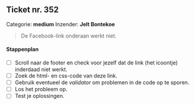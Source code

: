 ## Ticket nr. 352
Categorie: **medium**
Inzender:	**Jelt Bontekoe**

> De Facebook-link onderaan werkt niet.

#### Stappenplan
- [ ] Scroll naar de footer en check voor jezelf dat de link (het icoontje) inderdaad niet werkt.
- [ ] Zoek de html- en css-code van deze link.
- [ ] Gebruik eventueel de _validator_ om problemen in de code op te sporen.
- [ ] Los het probleem op.
- [ ] Test je oplossingen.
